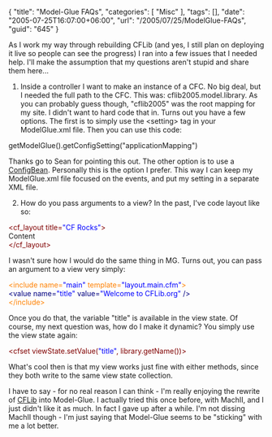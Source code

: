 {
	"title": "Model-Glue FAQs",
	"categories": [
		"Misc"
	],
	"tags": [],
	"date": "2005-07-25T16:07:00+06:00",
	"url": "/2005/07/25/ModelGlue-FAQs",
	"guid": "645"
}

As I work my way through rebuilding CFLib (and yes, I still plan on deploying it live so people can see the progress) I ran into a few issues that I needed help. I'll make the assumption that my questions aren't stupid and share them here...

1) Inside a controller I want to make an instance of a CFC. No big deal, but I needed the full path to the CFC. This was: cflib2005.model.library. As you can probably guess though, "cflib2005" was the root mapping for my site. I didn't want to hard code that in. Turns out you have a few options. The first is to simply use the &lt;setting&gt; tag in your ModelGlue.xml file. Then you can use this code:

getModelGlue().getConfigSetting("applicationMapping")

Thanks go to Sean for pointing this out. The other option is to use a <a href="http://www.model-glue.com/quickstart/index.html#configbeans">ConfigBean</a>. Personally this is the option I prefer. This way I can keep my ModelGlue.xml file focused on the events, and put my setting in a separate XML file. 

2) How do you pass arguments to a view? In the past, I've code layout like so:

<div class="code"><FONT COLOR=MAROON>&lt;cf_layout title=<FONT COLOR=BLUE>"CF Rocks"</FONT>&gt;</FONT><br>
Content<br>
<FONT COLOR=MAROON>&lt;/cf_layout&gt;</FONT></div>

I wasn't sure how I would do the same thing in MG. Turns out, you can pass an argument to a view very simply:

<div class="code"><FONT COLOR=NAVY><FONT COLOR=FF8000>&lt;include name=<FONT COLOR=BLUE>"main"</FONT> template=<FONT COLOR=BLUE>"layout.main.cfm"</FONT>&gt;</FONT></FONT><br>
<FONT COLOR=NAVY>&lt;value name=<FONT COLOR=BLUE>"title"</FONT> value=<FONT COLOR=BLUE>"Welcome to CFLib.org"</FONT> /&gt;</FONT><br>
<FONT COLOR=NAVY><FONT COLOR=FF8000>&lt;/include&gt;</FONT></FONT></div>

Once you do that, the variable "title" is available in the view state. Of course, my next question was, how do I make it dynamic? You simply use the view state again: 

<div class="code"><FONT COLOR=MAROON>&lt;cfset viewState.setValue(<FONT COLOR=BLUE>"title"</FONT>, library.getName())&gt;</FONT></div>

What's cool then is that my view works just fine with either methods, since they both write to the same view state collection.

I have to say - for no real reason I can think - I'm really enjoying the rewrite of <a href="http://www.cflib.org">CFLib</a> into Model-Glue. I actually tried this once before, with MachII, and I just didn't like it as much. In fact I gave up after a while. I'm not dissing MachII though - I'm just saying that Model-Glue seems to be "sticking" with me a lot better.